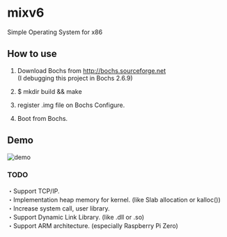 # mixv6
Simple Operating System for x86

## How to use
1. Download Bochs from http://bochs.sourceforge.net  
(I debugging this project in Bochs 2.6.9)

2. $ mkdir build && make 

3. register .img file on Bochs Configure.  

4. Boot from Bochs.

## Demo
![demo](https://github.com/mix64/mixv6/blob/master/demo.gif?raw=true)

### TODO
・Support TCP/IP.  
・Implementation heap memory for kernel. (like Slab allocation or kalloc())  
・Increase system call, user library.  
・Support Dynamic Link Library. (like .dll or .so)  
・Support ARM architecture. (especially Raspberry Pi Zero)
